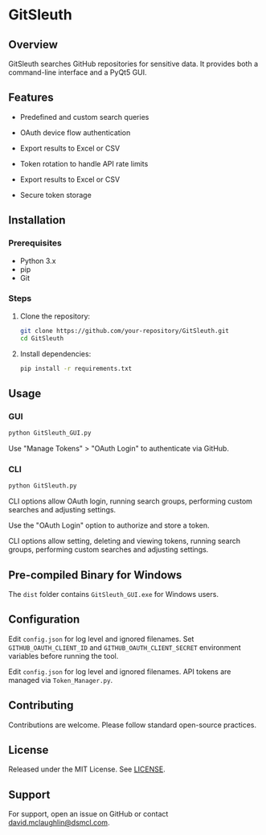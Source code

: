 # GitSleuth

## Overview

GitSleuth searches GitHub repositories for sensitive data. It provides both a command-line interface and a PyQt5 GUI.

## Features
* Predefined and custom search queries
* OAuth device flow authentication
* Export results to Excel or CSV

* Token rotation to handle API rate limits
* Export results to Excel or CSV
* Secure token storage


## Installation

### Prerequisites
* Python 3.x
* pip
* Git

### Steps
1. Clone the repository:
   ```bash
   git clone https://github.com/your-repository/GitSleuth.git
   cd GitSleuth
   ```
2. Install dependencies:
   ```bash
   pip install -r requirements.txt
   ```

## Usage

### GUI
```bash
python GitSleuth_GUI.py
```

Use "Manage Tokens" > "OAuth Login" to authenticate via GitHub.


### CLI
```bash
python GitSleuth.py
```


CLI options allow OAuth login, running search groups, performing custom searches and adjusting settings.

Use the "OAuth Login" option to authorize and store a token.

CLI options allow setting, deleting and viewing tokens, running search groups, performing custom searches and adjusting settings.


## Pre-compiled Binary for Windows
The `dist` folder contains `GitSleuth_GUI.exe` for Windows users.

## Configuration

Edit `config.json` for log level and ignored filenames. Set `GITHUB_OAUTH_CLIENT_ID` and `GITHUB_OAUTH_CLIENT_SECRET` environment variables before running the tool.

Edit `config.json` for log level and ignored filenames. API tokens are managed via `Token_Manager.py`.



## Contributing
Contributions are welcome. Please follow standard open-source practices.

## License
Released under the MIT License. See [LICENSE](LICENSE).

## Support
For support, open an issue on GitHub or contact david.mclaughlin@dsmcl.com.
